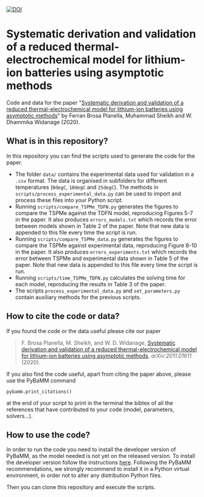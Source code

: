 [![DOI](https://zenodo.org/badge/303453380.svg)](https://zenodo.org/badge/latestdoi/303453380)

# Systematic derivation and validation of a reduced thermal-electrochemical model for lithium-ion batteries using asymptotic methods
Code and data for the paper "[Systematic derivation and validation of a reduced thermal-electrochemical model for lithium-ion batteries using asymptotic methods](https://arxiv.org/abs/2011.01611)" by Ferran Brosa Planella, Muhammad Sheikh and W. Dhammika Widanage (2020).

## What is in this repository?
In this repository you can find the scripts used to generate the code for the paper.
* The folder `data/` contains the experimental data used for validation in a `.csv` format. The data is organised in subfolders for different temperatures (`0degC`, `10degC` and `25degC`). The methods in `scripts/process_experimental_data.py` can be used to import and process these files into your Python script.
* Running `scripts/compare_TSPMe_TDFN.py` generates the figures to compare the TSPMe against the TDFN model, reproducing Figures 5-7 in the paper. It also produces `errors_models.txt` which records the error between models shown in Table 2 of the paper. Note that new data is appended to this file every time the script is run.
* Running `scripts/compare_TSPMe_data.py` generates the figures to compare the TSPMe against experimental data, reproducing Figure 8-10 in the paper. It also produces `errors_experiments.txt` which records the error between TSPMe and experimental data shown in Table 5 of the paper. Note that new data is appended to this file every time the script is run.
* Running `scripts/time_TSPMe_TDFN.py` calculates the solving time for each model, reproducing the results in Table 3 of the paper.
* The scripts `process_experimental_data.py` and `set_parameters.py` contain auxiliary methods for the previous scripts.

## How to cite the code or data?
If you found the code or the data useful please cite our paper
> F. Brosa Planella, M. Sheikh, and W. D. Widanage, [Systematic derivation and validation of a reduced thermal-electrochemical model for lithium-ion batteries using asymptotic methods](https://arxiv.org/abs/2011.01611), _arXiv:2011.01611_ (2020).

If you also find the code useful, apart from citing the paper above, please use the PyBaMM command

```python3
pybamm.print_citations()
```

at the end of your script to print in the terminal the bibtex of all the references that have contributed to your code (model, parameters, solvers...).

## How to use the code?
In order to run the code you need to install the developer version of PyBaMM, as the model needed is not yet on the released version. To install the developer version follow the instructions [here](https://pybamm.readthedocs.io/en/latest/install/install-from-source.html). Following the PyBaMM recommendations, we strongly recommend to install it in a Python virtual environment, in order not to alter any distribution Python files.

Then you can clone this repository and execute the scripts.



